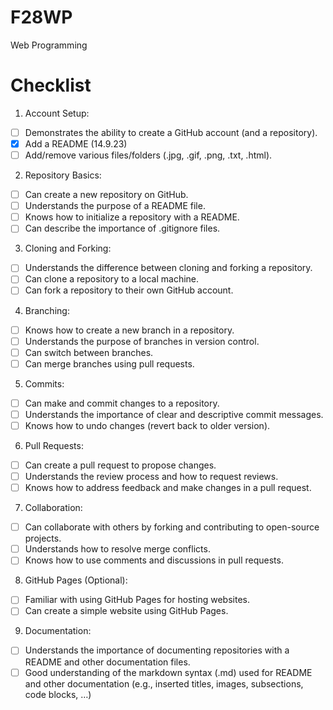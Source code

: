 # F28WP
Web Programming

# Checklist

1. Account Setup:
- [ ] Demonstrates the ability to create a GitHub account (and a repository).
- [X] Add a README (14.9.23)
- [ ] Add/remove various files/folders (.jpg, .gif, .png, .txt, .html).

2. Repository Basics:
- [ ] Can create a new repository on GitHub.
- [ ] Understands the purpose of a README file.
- [ ] Knows how to initialize a repository with a README.
- [ ] Can describe the importance of .gitignore files.

3. Cloning and Forking:
- [ ] Understands the difference between cloning and forking a repository.
- [ ] Can clone a repository to a local machine.
- [ ] Can fork a repository to their own GitHub account.

4. Branching:
- [ ] Knows how to create a new branch in a repository.
- [ ] Understands the purpose of branches in version control.
- [ ] Can switch between branches.
- [ ] Can merge branches using pull requests.

5. Commits:
- [ ] Can make and commit changes to a repository.
- [ ] Understands the importance of clear and descriptive commit messages.
- [ ] Knows how to undo changes (revert back to older version).

6. Pull Requests:
- [ ] Can create a pull request to propose changes.
- [ ] Understands the review process and how to request reviews.
- [ ] Knows how to address feedback and make changes in a pull request.

7. Collaboration:
- [ ] Can collaborate with others by forking and contributing to open-source projects.
- [ ] Understands how to resolve merge conflicts.
- [ ] Knows how to use comments and discussions in pull requests.

8. GitHub Pages (Optional):
- [ ] Familiar with using GitHub Pages for hosting websites.
- [ ] Can create a simple website using GitHub Pages.

9. Documentation:
- [ ] Understands the importance of documenting repositories with a README and other documentation files.
- [ ] Good understanding of the markdown syntax (.md) used for README and other documentation (e.g., inserted titles, images, subsections, code blocks, …)
